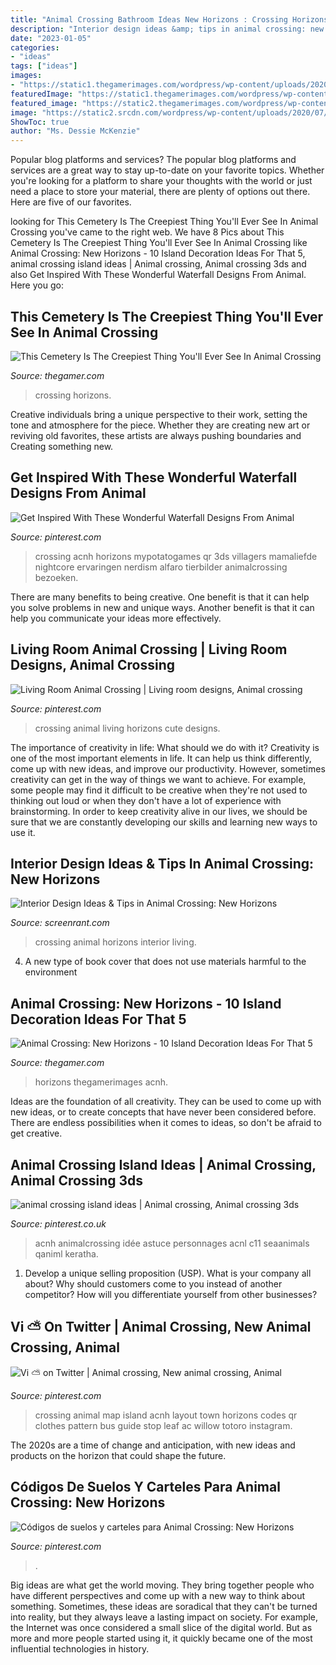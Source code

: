 ```yaml
---
title: "Animal Crossing Bathroom Ideas New Horizons : Crossing Horizons"
description: "Interior design ideas &amp; tips in animal crossing: new horizons"
date: "2023-01-05"
categories:
- "ideas"
tags: ["ideas"]
images:
- "https://static1.thegamerimages.com/wordpress/wp-content/uploads/2020/06/5star-acnh.jpg"
featuredImage: "https://static1.thegamerimages.com/wordpress/wp-content/uploads/2020/06/5star-acnh.jpg"
featured_image: "https://static2.thegamerimages.com/wordpress/wp-content/uploads/2020/04/Cemetery-via-Reddit.jpg"
image: "https://static2.srcdn.com/wordpress/wp-content/uploads/2020/07/Animal-Crossing-New-Horizons-Nautical-Living-Room.jpg"
ShowToc: true
author: "Ms. Dessie McKenzie"
---
```



Popular blog platforms and services?
The popular blog platforms and services are a great way to stay up-to-date on your favorite topics. Whether you're looking for a platform to share your thoughts with the world or just need a place to store your material, there are plenty of options out there. Here are five of our favorites.

	

		
looking for This Cemetery Is The Creepiest Thing You&#039;ll Ever See In Animal Crossing you've came to the right web. We have 8 Pics about This Cemetery Is The Creepiest Thing You&#039;ll Ever See In Animal Crossing like Animal Crossing: New Horizons - 10 Island Decoration Ideas For That 5, animal crossing island ideas | Animal crossing, Animal crossing 3ds and also Get Inspired With These Wonderful Waterfall Designs From Animal. Here you go:
		
    
## This Cemetery Is The Creepiest Thing You&#039;ll Ever See In Animal Crossing

<img loading=lazy src="https://static2.thegamerimages.com/wordpress/wp-content/uploads/2020/04/Cemetery-via-Reddit.jpg" onerror="this.onerror=null;this.src='https://tse4.mm.bing.net/th?id=OIP.jXeS_G4uMaV2MlSQnjeS2QHaD5&amp;pid=15.1';" alt="This Cemetery Is The Creepiest Thing You&#039;ll Ever See In Animal Crossing">

_Source: thegamer.com_

>crossing horizons. 

	

Creative individuals bring a unique perspective to their work, setting the tone and atmosphere for the piece. Whether they are creating new art or reviving old favorites, these artists are always pushing boundaries and Creating something new.

    
## Get Inspired With These Wonderful Waterfall Designs From Animal

<img loading=lazy src="https://i.pinimg.com/736x/82/8f/a5/828fa54d13b05c66559b32cb1c562869.jpg" onerror="this.onerror=null;this.src='https://tse2.mm.bing.net/th?id=OIP.PiMuAI9uslMyI0ny1yIwxwHaEd&amp;pid=15.1';" alt="Get Inspired With These Wonderful Waterfall Designs From Animal">

_Source: pinterest.com_

>crossing acnh horizons mypotatogames qr 3ds villagers mamaliefde nightcore ervaringen nerdism alfaro tierbilder animalcrossing bezoeken. 

	

There are many benefits to being creative. One benefit is that it can help you solve problems in new and unique ways. Another benefit is that it can help you communicate your ideas more effectively.

    
## Living Room Animal Crossing | Living Room Designs, Animal Crossing

<img loading=lazy src="https://i.pinimg.com/736x/e8/7e/c5/e87ec54031b1f0457cfd953e7483381b.jpg" onerror="this.onerror=null;this.src='https://tse1.mm.bing.net/th?id=OIP.CA8xVKzw0d0OWdQnX9FI9AHaEK&amp;pid=15.1';" alt="Living Room Animal Crossing | Living room designs, Animal crossing">

_Source: pinterest.com_

>crossing animal living horizons cute designs. 

	

The importance of creativity in life: What should we do with it?
Creativity is one of the most important elements in life. It can help us think differently, come up with new ideas, and improve our productivity. However, sometimes creativity can get in the way of things we want to achieve. For example, some people may find it difficult to be creative when they're not used to thinking out loud or when they don't have a lot of experience with brainstorming. In order to keep creativity alive in our lives, we should be sure that we are constantly developing our skills and learning new ways to use it.

    
## Interior Design Ideas &amp; Tips In Animal Crossing: New Horizons

<img loading=lazy src="https://static2.srcdn.com/wordpress/wp-content/uploads/2020/07/Animal-Crossing-New-Horizons-Nautical-Living-Room.jpg" onerror="this.onerror=null;this.src='https://tse2.mm.bing.net/th?id=OIP.lWfCdtRa8tyRk7yI7xGOugHaDt&amp;pid=15.1';" alt="Interior Design Ideas &amp; Tips in Animal Crossing: New Horizons">

_Source: screenrant.com_

>crossing animal horizons interior living. 

	

4. A new type of book cover that does not use materials harmful to the environment 

    
## Animal Crossing: New Horizons - 10 Island Decoration Ideas For That 5

<img loading=lazy src="https://static1.thegamerimages.com/wordpress/wp-content/uploads/2020/06/5star-acnh.jpg" onerror="this.onerror=null;this.src='https://tse1.mm.bing.net/th?id=OIP.IPH_xgG58bqQoj3nPLbrnQHaD5&amp;pid=15.1';" alt="Animal Crossing: New Horizons - 10 Island Decoration Ideas For That 5">

_Source: thegamer.com_

>horizons thegamerimages acnh. 

	

Ideas are the foundation of all creativity. They can be used to come up with new ideas, or to create concepts that have never been considered before. There are endless possibilities when it comes to ideas, so don't be afraid to get creative.

    
## Animal Crossing Island Ideas | Animal Crossing, Animal Crossing 3ds

<img loading=lazy src="https://i.pinimg.com/736x/63/5d/25/635d250342d3da221e316965fca97108.jpg" onerror="this.onerror=null;this.src='https://tse4.mm.bing.net/th?id=OIP.Zjx5HyhK6dGNArFAd0XhAgHaHa&amp;pid=15.1';" alt="animal crossing island ideas | Animal crossing, Animal crossing 3ds">

_Source: pinterest.co.uk_

>acnh animalcrossing idée astuce personnages acnl c11 seaanimals qaniml keratha. 

	

1. Develop a unique selling proposition (USP). What is your company all about? Why should customers come to you instead of another competitor? How will you differentiate yourself from other businesses? 

    
## Vi ⛅️ On Twitter | Animal Crossing, New Animal Crossing, Animal

<img loading=lazy src="https://i.pinimg.com/736x/78/a9/18/78a91868b2932cc99f71cdf0ea21a3c2.jpg" onerror="this.onerror=null;this.src='https://tse3.mm.bing.net/th?id=OIP.zl625Kl-4LZh_DsTePyD6gHaHa&amp;pid=15.1';" alt="Vi ⛅️ on Twitter | Animal crossing, New animal crossing, Animal">

_Source: pinterest.com_

>crossing animal map island acnh layout town horizons codes qr clothes pattern bus guide stop leaf ac willow totoro instagram. 

	

The 2020s are a time of change and anticipation, with new ideas and products on the horizon that could shape the future.

    
## Códigos De Suelos Y Carteles Para Animal Crossing: New Horizons

<img loading=lazy src="https://i.pinimg.com/736x/48/da/74/48da74bbb1c8b453be3966585cef657e.jpg" onerror="this.onerror=null;this.src='https://tse2.mm.bing.net/th?id=OIP.rtk1AN6g-YNFoSbrcUN-gwHaHZ&amp;pid=15.1';" alt="Códigos de suelos y carteles para Animal Crossing: New Horizons">

_Source: pinterest.com_

>. 

	

Big ideas are what get the world moving. They bring together people who have different perspectives and come up with a new way to think about something. Sometimes, these ideas are soradical that they can't be turned into reality, but they always leave a lasting impact on society. For example, the Internet was once considered a small slice of the digital world. But as more and more people started using it, it quickly became one of the most influential technologies in history.

